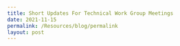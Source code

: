 ```yaml
---
title: Short Updates For Technical Work Group Meetings
date: 2021-11-15
permalink: /Resources/blog/permalink
layout: post
---
```

